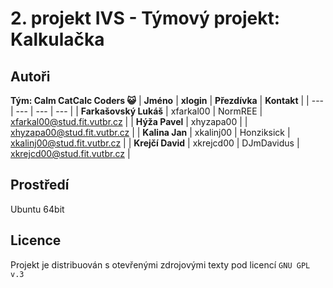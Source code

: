 # 2. projekt IVS - Týmový projekt: Kalkulačka

## Autoři

**Tým: Calm CatCalc Coders 😺**
| **Jméno** | **xlogin** | **Přezdívka** | **Kontakt** |
| --- | --- | --- | --- |
| **Farkašovský Lukáš** | xfarkal00 | NormREE | xfarkal00@stud.fit.vutbr.cz |
| **Hýža Pavel** | xhyzapa00 |     | xhyzapa00@stud.fit.vutbr.cz |
| **Kalina Jan** | xkalinj00 | Honziksick | xkalinj00@stud.fit.vutbr.cz |
| **Krejčí David** | xkrejcd00 | DJmDavidus | xkrejcd00@stud.fit.vutbr.cz |

## Prostředí

Ubuntu 64bit

## Licence

Projekt je distribuován s otevřenými zdrojovými texty pod licencí `GNU GPL v.3`